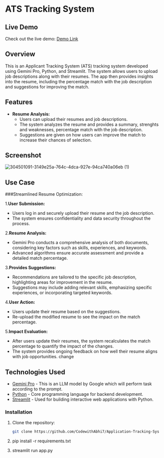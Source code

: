 # ATS Tracking System

## Live Demo

Check out the live demo: [Demo Link](https://application-tracking-system-ats.streamlit.app/)


## Overview

This is an Applicant Tracking System (ATS) tracking system developed using Gemini Pro, Python, and Streamlit. The system allows users to upload job descriptions along with their resumes. The app then provides insights into the resume, including the percentage match with the job description and suggestions for improving the match.

## Features

- **Resume Analysis:**
  - Users can upload their resumes and job descriptions.
  - The system analyzes the resume and provides a summary, strenghts and weaknesses, percentage match with the job description.
  - Suggestions are given on how users can improve the match to increase their chances of selection.

## Screenshot
![304501091-3149e25a-764c-4dca-927e-94ca740a06eb (1)](https://github.com/CodewithAbhi7/Application-Tracking-System-ATS-/assets/112254825/c6186309-9a64-4eaa-81ee-0147484d2cf8)



## Use Case


###Streamlined Resume Optimization:

1.**User Submission:**
  - Users log in and securely upload their resume and the job description.
  - The system ensures confidentiality and data security throughout the process.

2.**Resume Analysis:**
  - Gemini Pro conducts a comprehensive analysis of both documents, considering key factors such as skills, experiences, and keywords.
  - Advanced algorithms ensure accurate assessment and provide a detailed match percentage.

3.**Provides Suggestions:**
  - Recommendations are tailored to the specific job description, highlighting areas for improvement in the resume.
  - Suggestions may include adding relevant skills, emphasizing specific experiences, or incorporating targeted keywords.

4.**User Action:**
  - Users update their resume based on the suggestions.
  - Re-upload the modified resume to see the impact on the match percentage.

5.**Impact Evaluation:**
  - After users update their resumes, the system recalculates the match percentage to quantify the impact of the changes.
  - The system provides ongoing feedback on how well their resume aligns with job opportunities.  change


## Technologies Used

- [Gemini Pro](https://gemini.com/) - This is an LLM model by Google which will perform task according to the prompt.
- [Python](https://www.python.org/) - Core programming language for backend development.
- [Streamlit](https://streamlit.io/) - Used for building interactive web applications with Python.

### Installation

1. Clone the repository:

   ```bash
   git clone https://github.com/CodewithAbhi7/Application-Tracking-System-ATS-.git
2. pip install -r requirements.txt
3. streamlit run app.py


